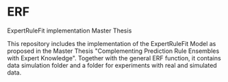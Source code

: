 # ERF
ExpertRuleFit implementation Master Thesis

This repository includes the implementation of the ExpertRuleFit Model as proposed in the Master Thesis "Complementing Prediction Rule Ensembles with Expert Knowledge".
Together with the general ERF function, it contains data simulation folder and a folder for experiments with real and simulated data.
